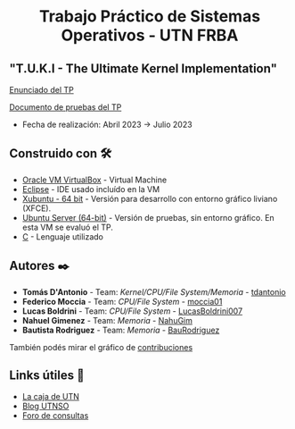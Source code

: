 # <h1 align="center"> Trabajo Práctico de Sistemas Operativos - UTN FRBA </h1>

## "T.U.K.I - The Ultimate Kernel Implementation"

[Enunciado del TP](https://github.com/tdantonio/T.U.K.I/blob/main/docs/Enunciado%20T.U.K.I%20-%20v1.1.pdf)

[Documento de pruebas del TP](https://github.com/tdantonio/T.U.K.I/blob/main/docs/1C2023%20-%20TUKI%20-%20Pruebas.pdf)

* Fecha de realización: Abril 2023 -> Julio 2023

## Construido con 🛠️

* [Oracle VM VirtualBox](https://www.virtualbox.org/wiki/Downloads) - Virtual Machine
* [Eclipse](https://www.eclipse.org/downloads/)  - IDE usado incluído en la VM
* [Xubuntu - 64 bit](https://drive.google.com/drive/folders/1ASZjI4HsAKDZNgNJ-owhZA2GAJ8Rsqjr) - Versión para desarrollo con entorno gráfico liviano (XFCE).
* [Ubuntu Server (64-bit)](https://drive.google.com/drive/folders/1Pn1SveTGkEVfcc7dYAr1Wc10ftEe8E0J) - Versión de pruebas, sin entorno gráfico. En esta VM se evaluó el TP.
* [C](https://github.com/search?q=repo%3Atdantonio%2FT.U.K.I++language%3AC&type=code) - Lenguaje utilizado

## Autores ✒️

* **Tomás D'Antonio** - Team: *Kernel/CPU/File System/Memoria* - [tdantonio](https://github.com/tdantonio)
* **Federico Moccia** - Team: *CPU/File System* - [moccia01](https://github.com/moccia01)
* **Lucas Boldrini** - Team: *CPU/File System* - [LucasBoldrini007](https://github.com/LucasBoldrini007)
* **Nahuel Gimenez** - Team: *Memoria* - [NahuGim](https://github.com/NahuGim)
* **Bautista Rodriguez** - Team: *Memoria* - [BauRodriguez](https://github.com/BauRodriguez)

También podés mirar el gráfico de [contribuciones](https://github.com/tdantonio/T.U.K.I/graphs/contributors)

## Links útiles 🎁

* [La caja de UTN](https://lacajadeutn.blogspot.com/)
* [Blog UTNSO](https://www.utnso.com.ar/)
* [Foro de consultas](https://github.com/sisoputnfrba/foro)
